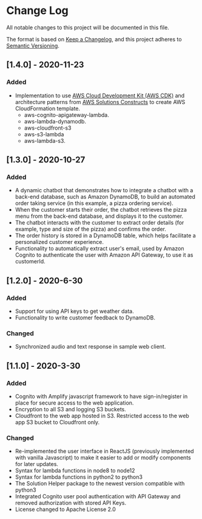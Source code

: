# Change Log

All notable changes to this project will be documented in this file.

The format is based on [Keep a Changelog](https://keepachangelog.com/en/1.0.0/),
and this project adheres to [Semantic Versioning](https://semver.org/spec/v2.0.0.html).

## [1.4.0] - 2020-11-23

### Added

- Implementation to use [AWS Cloud Development Kit (AWS CDK)](https://aws.amazon.com/cdk/) and architecture patterns from [AWS Solutions Constructs](https://aws.amazon.com/solutions/constructs/) to create AWS CloudFormation template.
  - aws-cognito-apigateway-lambda.
  - aws-lambda-dynamodb.
  - aws-cloudfront-s3
  - aws-s3-lambda
  - aws-lambda-s3.

## [1.3.0] - 2020-10-27

### Added

- A dynamic chatbot that demonstrates how to integrate a chatbot with a back-end database, such as Amazon DynamoDB, to build an automated order taking service (in this example, a pizza ordering service).
- When the customer starts their order, the chatbot retrieves the pizza menu from the back-end database, and displays it to the customer.
- The chatbot interacts with the customer to extract order details (for example, type and size of the pizza) and confirms the order.
- The order history is stored in a DynamoDB table, which helps facilitate a personalized customer experience.
- Functionality to automatically extract user's email, used by Amazon Cognito to authenticate the user with Amazon API Gateway, to use it as customerId.

## [1.2.0] - 2020-6-30

### Added

- Support for using API keys to get weather data.
- Functionality to write customer feedback to DynamoDB.

### Changed

- Synchronized audio and text response in sample web client.

## [1.1.0] - 2020-3-30

### Added

- Cognito with Amplify javascript framework to have sign-in/register in place for secure access to the web application.
- Encryption to all S3 and logging S3 buckets.
- Cloudfront to the web app hosted in S3. Restricted access to the web app S3 bucket to Cloudfront only.

### Changed

- Re-implemented the user interface in ReactJS (previously implemented with vanilla Javascript) to make it easier to add or modify components for later updates.
- Syntax for lambda functions in node8 to node12
- Syntax for lambda functions in python2 to python3
- The Solution Helper package to the newest version compatible with python3
- Integrated Cognito user pool authentication with API Gateway and removed authorization with stored API Keys.
- License changed to Apache License 2.0
